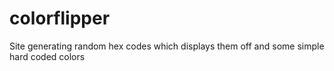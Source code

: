 # colorflipper
Site generating random hex codes which displays them off and some simple hard coded colors

